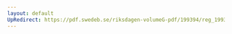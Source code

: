 ```yaml
---
layout: default
UpRedirect: https://pdf.swedeb.se/riksdagen-volumeG-pdf/199394/reg_199394/reg_199394_0173.pdf
---
```

